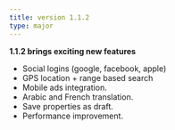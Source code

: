 ```yaml
---
title: version 1.1.2
type: major
---
```


**1.1.2 brings exciting new features**

- Social logins (google, facebook, apple)
- GPS location + range based search
- Mobile ads integration.
- Arabic and French translation.
- Save properties as draft.
- Performance improvement.
